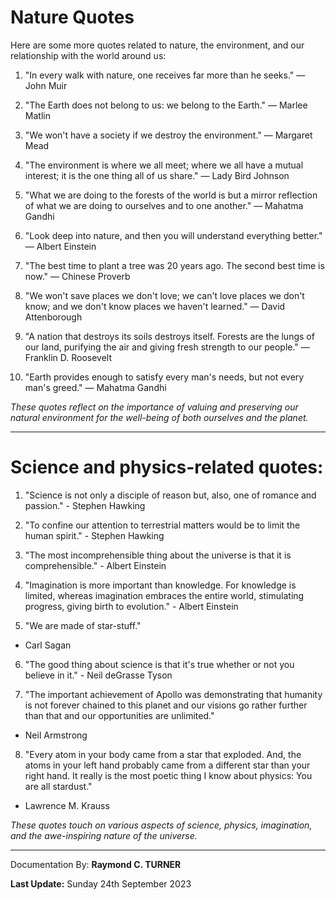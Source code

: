 # Nature Quotes
Here are some more quotes related to nature, the environment, and our relationship with the world around us:

1. "In every walk with nature, one receives far more than he seeks." — John Muir

2. "The Earth does not belong to us: we belong to the Earth." — Marlee Matlin

3. "We won't have a society if we destroy the environment." — Margaret Mead

4. "The environment is where we all meet; where we all have a mutual interest; it is the one thing all of us share." — Lady Bird Johnson

5. "What we are doing to the forests of the world is but a mirror reflection of what we are doing to ourselves and to one another." — Mahatma Gandhi

6. "Look deep into nature, and then you will understand everything better." — Albert Einstein

7. "The best time to plant a tree was 20 years ago. The second best time is now." — Chinese Proverb

8. "We won't save places we don't love; we can't love places we don't know; and we don't know places we haven't learned." — David Attenborough

9. "A nation that destroys its soils destroys itself. Forests are the lungs of our land, purifying the air and giving fresh strength to our people." — Franklin D. Roosevelt

10. "Earth provides enough to satisfy every man's needs, but not every man's greed." — Mahatma Gandhi

*These quotes reflect on the importance of valuing and preserving our natural environment for the well-being of both ourselves and the planet.*

---

# Science and physics-related quotes:

1. "Science is not only a disciple of reason but, also, one of romance and passion." - Stephen Hawking

2. "To confine our attention to terrestrial matters would be to limit the human spirit." - Stephen Hawking

3. "The most incomprehensible thing about the universe is that it is comprehensible." - Albert Einstein

4. "Imagination is more important than knowledge. For knowledge is limited, whereas imagination embraces the entire world, stimulating progress, giving birth to evolution." - Albert Einstein

5. "We are made of star-stuff." 
- Carl Sagan

6. "The good thing about science is that it's true whether or not you believe in it." - Neil deGrasse Tyson

7. "The important achievement of Apollo was demonstrating that humanity is not forever chained to this planet and our visions go rather further than that and our opportunities are unlimited."
- Neil Armstrong

8. "Every atom in your body came from a star that exploded. And, the atoms in your left hand probably came from a different star than your right hand. It really is the most poetic thing I know about physics: You are all stardust." 
- Lawrence M. Krauss

*These quotes touch on various aspects of science, physics, imagination, and the awe-inspiring nature of the universe.*


---

Documentation By: **Raymond C. TURNER**

**Last Update:** Sunday 24th September 2023